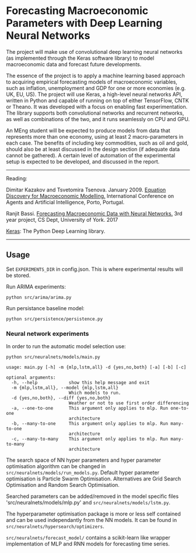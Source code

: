 # Forecasting Macroeconomic Parameters with Deep Learning Neural Networks

The project will make use of convolutional deep learning neural networks (as implemented through the Keras software library) to model macroeconomic data and forecast future developments.

The essence of the project is to apply a machine learning based approach to acquiring empirical forecasting models of macroeconomic variables, such as inflation, unemployment and GDP for one or more economies (e.g. UK, EU, US). The project will use Keras, a high-level neural networks API, written in Python and capable of running on top of either TensorFlow, CNTK or Theano. It was developed with a focus on enabling fast experimentation. The library supports both convolutional networks and recurrent networks, as well as combinations of the two, and it runs seamlessly on CPU and GPU.

An MEng student will be expected to produce models from data that represents more than one economy, using at least 2 macro-parameters in each case. The benefits of including key commodities, such as oil and gold, should also be at least discussed in the design section (if adequate data cannot be gathered). A certain level of automation of the experimental setup is expected to be developed, and discussed in the report.

----------

Reading:

Dimitar Kazakov and Tsvetomira Tsenova. January 2009. [Equation Discovery for Macroeconomic Modelling.](http://www-users.cs.york.ac.uk/~kazakov/papers/crc-Kazakov-Tsenova.pdf) International Conference on Agents and Artificial Intelligence, Porto, Portugal. 

Ranjit Bassi. [Forecasting Macroeconomic Data with Neural Networks.](https://www.cs.york.ac.uk/library/proj_files/2017/3rdyr/rb1217/rb1217.zip) 3rd year project, CS Dept, University of York. 2017

[Keras](https://keras.io): The Python Deep Learning library.


-----


## Usage

Set `EXPERIMENTS_DIR` in config.json. This is where experimental results will be stored.

Run ARIMA experiments:
```
python src/arima/arima.py
```


Run persistance baseline model:
```
python src/persistence/persistence.py
```

### Neural network experiments
In order to run the automatic model selection use:
```
python src/neuralnets/models/main.py 

usage: main.py [-h] -m {mlp,lstm,all} -d {yes,no,both} [-a] [-b] [-c]

optional arguments:
  -h, --help            show this help message and exit
  -m {mlp,lstm,all}, --model {mlp,lstm,all}
                        Which models to run.
  -d {yes,no,both}, --diff {yes,no,both}
                        Weather or not to use first order differencing
  -a, --one-to-one      This argument only applies to mlp. Run one-to-one
                        architecture
  -b, --many-to-one     This argument only applies to mlp. Run many-to-one
                        architecture
  -c, --many-to-many    This argument only applies to mlp. Run many-to-many
                        architecture
```

The search space of NN hyper parameters and hyper parameter optimisation algorithm can be changed in `src/neuralnets/models/run_models.py`. Default hyper parameter optimisation is Particle Swarm Optimisation. Alternatives are Grid Search Optimisation and Random Search Optimisation. 

Searched parameters can be added/removed in the model specific files 'src/neuralnets/models/mlp.py' and `src/neuralnets/models/lstm.py`. 

The hyperparameter optimisation package is more or less self contained and can be used independantly from the NN models. It can be found in `src/neuralnets/hypersearch/optimizers`. 

`src/neuralnets/forecast_model/` contains a scikit-learn like wrapper implementation of MLP and RNN models for forecasting time series. 



